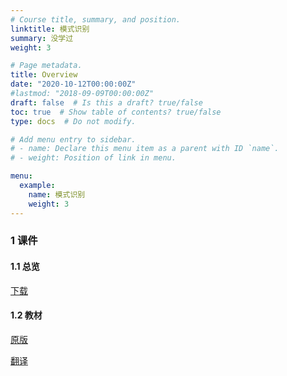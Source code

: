 ```yaml
---
# Course title, summary, and position.
linktitle: 模式识别
summary: 没学过
weight: 3

# Page metadata.
title: Overview
date: "2020-10-12T00:00:00Z"
#lastmod: "2018-09-09T00:00:00Z"
draft: false  # Is this a draft? true/false
toc: true  # Show table of contents? true/false
type: docs  # Do not modify.

# Add menu entry to sidebar.
# - name: Declare this menu item as a parent with ID `name`.
# - weight: Position of link in menu.

menu:
  example:
    name: 模式识别
    weight: 3
---
```


### 1 课件
#### 1.1 总览
[下载](https://onedrive.gimhoy.com/sharepoint/aHR0cHM6Ly9zZXVlZHVjbjEtbXkuc2hhcmVwb2ludC5jb20vOmY6L2cvcGVyc29uYWwvMjIwMjA0NjAxX3NldV9lZHVfY24vRWo1VV9CanRVOTVCc3lEaHhleUphM3NCLVZ0cWxEOGdzbEYtZmZrUTZSdV9WQT9lPXFvOFB0dw==.mp3)

#### 1.2 教材
[原版](https://onedrive.gimhoy.com/sharepoint/aHR0cHM6Ly9zZXVlZHVjbjEtbXkuc2hhcmVwb2ludC5jb20vOmI6L2cvcGVyc29uYWwvMjIwMjA0NjAxX3NldV9lZHVfY24vRVJncmRUTFlfbGxNaldaQk41aTdvUDRCamNzWnZ5MnVnX2p2Ump6YTI0dEdiZz9lPWxmR1o5aw==.mp3)

[翻译](https://onedrive.gimhoy.com/sharepoint/aHR0cHM6Ly9zZXVlZHVjbjEtbXkuc2hhcmVwb2ludC5jb20vOmI6L2cvcGVyc29uYWwvMjIwMjA0NjAxX3NldV9lZHVfY24vRVZ5NGNhbEI4M05KcUctaEg4X3FFNElCN1hHZy1HSzJaZTFPTkdqV1FpQkluQT9lPW5abm5LcQ==.mp3)
